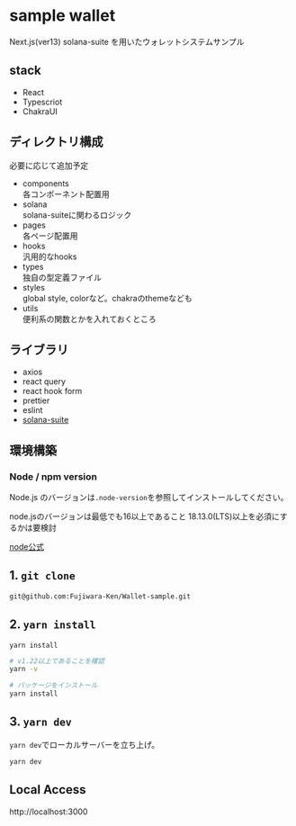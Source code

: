 # sample wallet

Next.js(ver13) solana-suite を用いたウォレットシステムサンプル

## stack

- React
- Typescriot
- ChakraUI

## ディレクトリ構成

必要に応じて追加予定

- components  
  各コンポーネント配置用
- solana  
  solana-suiteに関わるロジック
- pages  
  各ページ配置用
- hooks  
  汎用的なhooks
- types  
  独自の型定義ファイル
- styles  
  global style, colorなど。chakraのthemeなども
- utils  
  便利系の関数とかを入れておくところ

## ライブラリ

- axios
- react query 
- react hook form
- prettier
- eslint
- [solana-suite](https://github.com/atonoy/solana-suite)

## 環境構築

### Node / npm version

Node.js のバージョンは`.node-version`を参照してインストールしてください。

node.jsのバージョンは最低でも16以上であること
18.13.0(LTS)以上を必須にするかは要検討

[node公式](https://nodejs.org/ja/)

## 1. `git clone`

```bash
git@github.com:Fujiwara-Ken/Wallet-sample.git
```

## 2. `yarn install`

`yarn install`

```bash
# v1.22以上であることを確認
yarn -v

# パッケージをインストール
yarn install
```

## 3. `yarn dev`

`yarn dev`でローカルサーバーを立ち上げ。

```bash
yarn dev
```

## Local Access
http://localhost:3000
